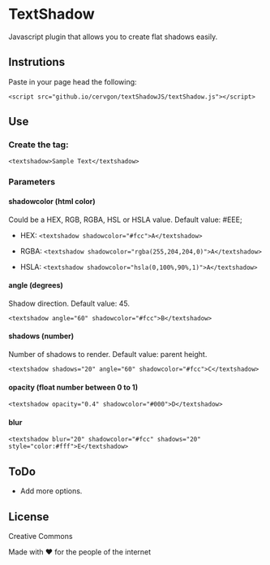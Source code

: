 # TextShadow

Javascript plugin that allows you to create flat shadows easily.

## Instrutions

Paste in your page head the following:

`<script src="github.io/cervgon/textShadowJS/textShadow.js"></script>`

## Use

### Create the tag:

`<textshadow>Sample Text</textshadow>`  

### Parameters

#### shadowcolor (html color)
Could be a HEX, RGB, RGBA, HSL or HSLA value.
Default value: #EEE;

- HEX: `<textshadow shadowcolor="#fcc">A</textshadow>`

- RGBA: `<textshadow shadowcolor="rgba(255,204,204,0)">A</textshadow>`

- HSLA: `<textshadow shadowcolor="hsla(0,100%,90%,1)">A</textshadow>`

#### angle (degrees)
Shadow direction.
Default value: 45.

`<textshadow angle="60" shadowcolor="#fcc">B</textshadow>`

#### shadows (number)
Number of shadows to render.
Default value: parent height.

`<textshadow shadows="20" angle="60" shadowcolor="#fcc">C</textshadow>`

#### opacity (float number between 0 to 1)
`<textshadow opacity="0.4" shadowcolor="#000">D</textshadow>`

#### blur

`<textshadow blur="20" shadowcolor="#fcc" shadows="20" style="color:#fff">E</textshadow>`

## ToDo
- Add more options.


## License

Creative Commons

Made with ♥ for the people of the internet